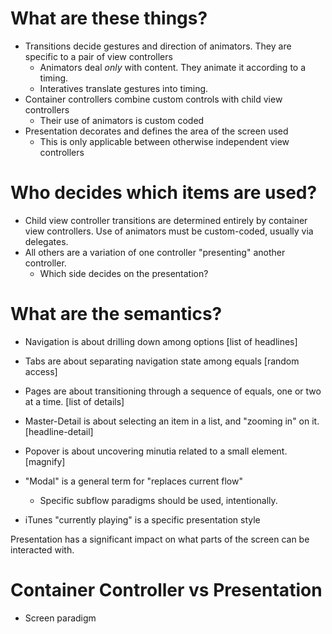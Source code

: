 What are these things?
======================

- Transitions decide gestures and direction of animators. They are specific to a pair of view controllers
    - Animators deal *only* with content. They animate it according to a timing.
    - Interatives translate gestures into timing.
- Container controllers combine custom controls with child view controllers
    - Their use of animators is custom coded
- Presentation decorates and defines the area of the screen used
    - This is only applicable between otherwise independent view controllers

Who decides which items are used?
=================================

- Child view controller transitions are determined entirely by container view controllers. Use of animators must be custom-coded, usually via delegates.
- All others are a variation of one controller "presenting" another controller.
    - Which side decides on the presentation?


What are the semantics?
=======================

- Navigation is about drilling down among options [list of headlines]
- Tabs are about separating navigation state among equals [random access]
- Pages are about transitioning through a sequence of equals, one or two at a time. [list of details]
- Master-Detail is about selecting an item in a list, and "zooming in" on it. [headline-detail]
- Popover is about uncovering minutia related to a small element. [magnify]

- "Modal" is a general term for "replaces current flow"
    - Specific subflow paradigms should be used, intentionally.

- iTunes "currently playing" is a specific presentation style

Presentation has a significant impact on what parts of the screen can be interacted with.


Container Controller vs Presentation
====================================

- Screen paradigm
